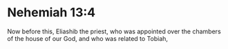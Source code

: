 # Nehemiah 13:4

Now before this, Eliashib the priest, who was appointed over the chambers of the house of our God, and who was related to Tobiah,
